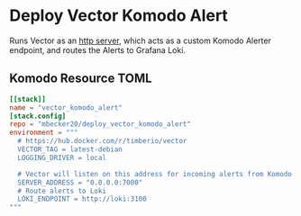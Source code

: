 # Deploy Vector Komodo Alert

Runs Vector as an [http server](https://vector.dev/docs/reference/configuration/sources/http_server/), which acts as a custom Komodo Alerter endpoint, and routes the Alerts to Grafana Loki.

## Komodo Resource TOML

```toml
[[stack]]
name = "vector_komodo_alert"
[stack.config]
repo = "mbecker20/deploy_vector_komodo_alert"
environment = """
  # https://hub.docker.com/r/timberio/vector
  VECTOR_TAG = latest-debian
  LOGGING_DRIVER = local

  # Vector will listen on this address for incoming alerts from Komodo
  SERVER_ADDRESS = "0.0.0.0:7000"
  # Route alerts to Loki
  LOKI_ENDPOINT = http://loki:3100
"""
```